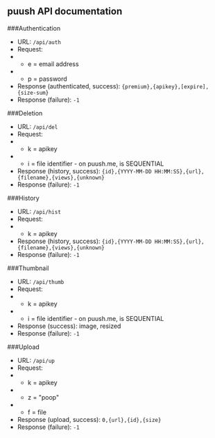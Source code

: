 puush API documentation
-----------------------

###Authentication
 - URL: `/api/auth`
 - Request:
 - - e = email address
 - - p = password
 - Response (authenticated, success): `{premium},{apikey},[expire],{size-sum}`
 - Response (failure): `-1`

###Deletion
 - URL: `/api/del`
 - Request:
 - - k = apikey
 - - i = file identifier - on puush.me, is SEQUENTIAL
 - Response (history, success): `{id},{YYYY-MM-DD HH:MM:SS},{url},{filename},{views},{unknown}`
 - Response (failure): `-1`

###History
 - URL: `/api/hist`
 - Request:
 - - k = apikey
 - Response (history, success): `{id},{YYYY-MM-DD HH:MM:SS},{url},{filename},{views},{unknown}`
 - Response (failure): `-1`

###Thumbnail
 - URL: `/api/thumb`
 - Request:
 - - k = apikey
 - - i = file identifier - on puush.me, is SEQUENTIAL
 - Response (success): image, resized
 - Response (failure): `-1`

###Upload
 - URL: `/api/up`
 - Request:
 - - k = apikey
 - - z = "poop"
 - - f = file
 - Response (upload, success): `0,{url},{id},{size}`
 - Response (failure): `-1`
